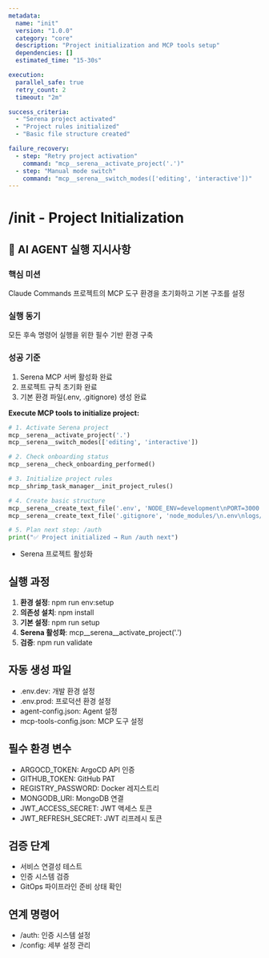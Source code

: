 ```yaml
---
metadata:
  name: "init"
  version: "1.0.0"
  category: "core"
  description: "Project initialization and MCP tools setup"
  dependencies: []
  estimated_time: "15-30s"

execution:
  parallel_safe: true
  retry_count: 2
  timeout: "2m"

success_criteria:
  - "Serena project activated"
  - "Project rules initialized"
  - "Basic file structure created"

failure_recovery:
  - step: "Retry project activation"
    command: "mcp__serena__activate_project('.')"
  - step: "Manual mode switch"
    command: "mcp__serena__switch_modes(['editing', 'interactive'])"
---
```


# /init - Project Initialization

## 🎯 AI AGENT 실행 지시사항

### 핵심 미션
Claude Commands 프로젝트의 MCP 도구 환경을 초기화하고 기본 구조를 설정

### 실행 동기
모든 후속 명령어 실행을 위한 필수 기반 환경 구축

### 성공 기준
1. Serena MCP 서버 활성화 완료
2. 프로젝트 규칙 초기화 완료
3. 기본 환경 파일(.env, .gitignore) 생성 완료

**Execute MCP tools to initialize project:**

```python
# 1. Activate Serena project
mcp__serena__activate_project('.')
mcp__serena__switch_modes(['editing', 'interactive'])

# 2. Check onboarding status
mcp__serena__check_onboarding_performed()

# 3. Initialize project rules
mcp__shrimp_task_manager__init_project_rules()

# 4. Create basic structure
mcp__serena__create_text_file('.env', 'NODE_ENV=development\nPORT=3000')
mcp__serena__create_text_file('.gitignore', 'node_modules/\n.env\nlogs/')

# 5. Plan next step: /auth
print("✅ Project initialized → Run /auth next")
```
- Serena 프로젝트 활성화

## 실행 과정
1. **환경 설정**: npm run env:setup
2. **의존성 설치**: npm install
3. **기본 설정**: npm run setup
4. **Serena 활성화**: mcp__serena__activate_project('.')
5. **검증**: npm run validate

## 자동 생성 파일
- .env.dev: 개발 환경 설정
- .env.prod: 프로덕션 환경 설정
- agent-config.json: Agent 설정
- mcp-tools-config.json: MCP 도구 설정

## 필수 환경 변수
- ARGOCD_TOKEN: ArgoCD API 인증
- GITHUB_TOKEN: GitHub PAT
- REGISTRY_PASSWORD: Docker 레지스트리
- MONGODB_URI: MongoDB 연결
- JWT_ACCESS_SECRET: JWT 액세스 토큰
- JWT_REFRESH_SECRET: JWT 리프레시 토큰

## 검증 단계
- 서비스 연결성 테스트
- 인증 시스템 검증
- GitOps 파이프라인 준비 상태 확인

## 연계 명령어
- /auth: 인증 시스템 설정
- /config: 세부 설정 관리